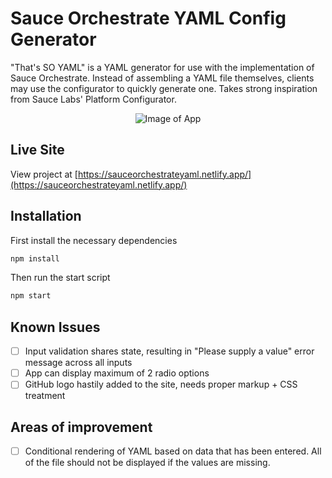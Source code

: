 # Sauce Orchestrate YAML Config Generator

"That's SO YAML" is a YAML generator for use with the implementation of Sauce Orchestrate. Instead of assembling a YAML file themselves, clients may use the configurator to quickly generate one. Takes strong inspiration from Sauce Labs' Platform Configurator.

<p align="center">
  <img src="https://res.cloudinary.com/diwtiew1m/image/upload/v1709241032/Screenshot_2024-02-29_at_1.10.22_PM_ni4jjw.png" alt="Image of App"/>
</p>


## Live Site

View project at [https://sauceorchestrateyaml.netlify.app/](https://sauceorchestrateyaml.netlify.app/)

## Installation

First install the necessary dependencies

```bash
npm install
```

Then run the start script

```bash
npm start
```
## Known Issues

- [ ] Input validation shares state, resulting in "Please supply a value" error message across all inputs
- [ ] App can display maximum of 2 radio options
- [ ] GitHub logo hastily added to the site, needs proper markup + CSS treatment

## Areas of improvement

- [ ] Conditional rendering of YAML based on data that has been entered. All of the file should not be displayed if the values are missing.

